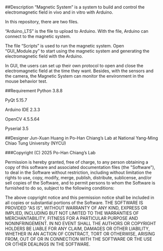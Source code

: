 ##Description
  “Magnetic System” is a system to build and control the electromagnetic field in vivo and in vitro with Arduino.

  In this repository, there are two files.
  
“Arduino_LTS” is the file to upload to Arduino. With the file, Arduino can connect to the magnetic system.

The file “Scripts” is used to run the magnetic system. Open “GUI_Module.py” to start using the magnetic system and generating the electromagnetic field with the Arduino.

In GUI, the users can set up their own protocol to open and close the electromagnetic field at the time they want. Besides, with the sensors and the camera, the Magnetic System can monitor the environment in the mouse behavior test. 

##Requirement
Python 3.8.8

PyQt 5.15.7

Arduino IDE 2.3.3

OpenCV 4.5.5.64

Pyserial 3.5

##Designer
Jun-Xuan Huang in Po-Han Chiang’s Lab at National Yang-Ming Chiao Tung University (NYCU)

###Copyright (C) 2025 Po-Han Chiang’s Lab


Permission is hereby granted, free of charge, to any person obtaining a copy of this software and associated documentation files (the "Software"), to deal in the Software without restriction, including without limitation the rights to use, copy, modify, merge, publish, distribute, sublicense, and/or sell copies of the Software, and to permit persons to whom the Software is furnished to do so, subject to the following conditions:

The above copyright notice and this permission notice shall be included in all copies or substantial portions of the Software.
THE SOFTWARE IS PROVIDED "AS IS", WITHOUT WARRANTY OF ANY KIND, EXPRESS OR IMPLIED, INCLUDING BUT NOT LIMITED TO THE WARRANTIES OF MERCHANTABILITY, FITNESS FOR A PARTICULAR PURPOSE AND NONINFRINGEMENT. IN NO EVENT SHALL THE AUTHORS OR COPYRIGHT HOLDERS BE LIABLE FOR ANY CLAIM, DAMAGES OR OTHER LIABILITY, WHETHER IN AN ACTION OF CONTRACT, TORT OR OTHERWISE, ARISING FROM, OUT OF OR IN CONNECTION WITH THE SOFTWARE OR THE USE OR OTHER DEALINGS IN THE SOFTWARE.

